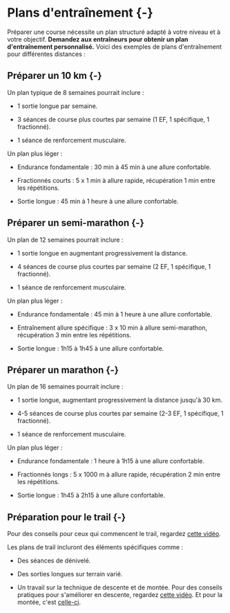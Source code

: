 

# Plans d'entraînement {-}

Préparer une course nécessite un plan structuré adapté à votre niveau et à votre objectif.
**Demandez aux entraîneurs pour obtenir un plan d'entraînement personnalisé.**
Voici des exemples de plans d'entraînement pour différentes distances :

## Préparer un 10 km {-}

Un plan typique de 8 semaines pourrait inclure :

- 1 sortie longue par semaine.

- 3 séances de course plus courtes par semaine (1 EF, 1 spécifique, 1 fractionné).

- 1 séance de renforcement musculaire.

Un plan plus léger :

- Endurance fondamentale : 30 min à 45 min à une allure confortable.  

- Fractionnés courts : 5 x 1 min à allure rapide, récupération 1 min entre les répétitions.  

- Sortie longue : 45 min à 1 heure à une allure confortable.  


## Préparer un semi-marathon {-}

Un plan de 12 semaines pourrait inclure :

- 1 sortie longue en augmentant progressivement la distance.

- 4 séances de course plus courtes par semaine (2 EF, 1 spécifique, 1 fractionné).

- 1 séance de renforcement musculaire.

Un plan plus léger :

- Endurance fondamentale : 45 min à 1 heure à une allure confortable.  

- Entraînement allure spécifique : 3 x 10 min à allure semi-marathon, récupération 3 min entre les répétitions.  

- Sortie longue : 1h15 à 1h45 à une allure confortable. 


## Préparer un marathon {-}

Un plan de 16 semaines pourrait inclure :

- 1 sortie longue, augmentant progressivement la distance jusqu'à 30 km.

- 4-5 séances de course plus courtes par semaine (2-3 EF, 1 spécifique, 1 fractionné).

- 1 séance de renforcement musculaire.

Un plan plus léger :

- Endurance fondamentale : 1 heure à 1h15 à une allure confortable. 

- Fractionnés longs : 5 x 1000 m à allure rapide, récupération 2 min entre les répétitions.  

- Sortie longue : 1h45 à 2h15 à une allure confortable.


## Préparation pour le trail {-}

Pour des conseils pour ceux qui commencent le trail, regardez [cette vidéo](https://www.youtube.com/watch?v=25rCngWCRj4).

Les plans de trail incluront des éléments spécifiques comme :

- Des séances de dénivelé.

- Des sorties longues sur terrain varié.

- Un travail sur la technique de descente et de montée. 
Pour des conseils pratiques pour s'améliorer en descente, regardez [cette vidéo](https://www.youtube.com/watch?v=_dujtx5qPnQ). Et pour la montée, c'est [celle-ci](https://youtu.be/Z42hb_OxWcg?si=gukUz6GbOaNUcj84).
